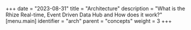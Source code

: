 +++
date = "2023-08-31"
title = "Architecture"
description = "What is the Rhize Real-time, Event Driven Data Hub and How does it work?"
[menu.main]
identifier = "arch"
parent = "concepts"
weight = 3
+++
